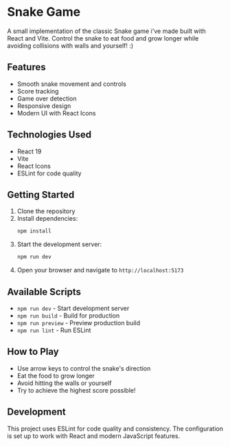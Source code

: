 # Snake Game

A small implementation of the classic Snake game i've made built with React and Vite. Control the snake to eat food and grow longer while avoiding collisions with walls and yourself! :)

## Features

- Smooth snake movement and controls
- Score tracking
- Game over detection
- Responsive design
- Modern UI with React Icons

## Technologies Used

- React 19
- Vite
- React Icons
- ESLint for code quality

## Getting Started

1. Clone the repository
2. Install dependencies:
   ```bash
   npm install
   ```
3. Start the development server:
   ```bash
   npm run dev
   ```
4. Open your browser and navigate to `http://localhost:5173`

## Available Scripts

- `npm run dev` - Start development server
- `npm run build` - Build for production
- `npm run preview` - Preview production build
- `npm run lint` - Run ESLint

## How to Play

- Use arrow keys to control the snake's direction
- Eat the food to grow longer
- Avoid hitting the walls or yourself
- Try to achieve the highest score possible!

## Development

This project uses ESLint for code quality and consistency. The configuration is set up to work with React and modern JavaScript features.
